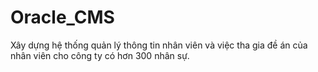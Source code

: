 # Oracle_CMS
Xây dựng hệ thống quản lý thông tin nhân viên và việc tha gia đề án của nhân viên cho công ty có hơn 300 nhân sự.
